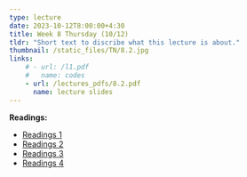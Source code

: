 ```yaml
---
type: lecture
date: 2023-10-12T8:00:00+4:30
title: Week 8 Thursday (10/12)
tldr: "Short text to discribe what this lecture is about."
thumbnail: /static_files/TN/8.2.jpg
links: 
    # - url: /l1.pdf
    #   name: codes
    - url: /lectures_pdfs/8.2.pdf
      name: lecture slides
---
```

**Readings:**
- [Readings 1](/readings_pdfs/week2/TH/r1.pdf)
- [Readings 2](/readings_pdfs/week2/TH/r2.pdf)
- [Readings 3](/readings_pdfs/week2/TH/r3.pdf)
- [Readings 4](/readings_pdfs/week2/TH/r4.pdf)


